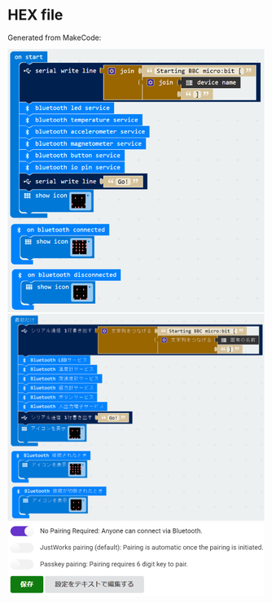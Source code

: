 # HEX file

Generated from MakeCode:

<img alt="makecode_EN" src="https://github.com/memakura/s2microbit-ble/blob/master/00microbit/makecode_EN.png" width="700">

<img alt="makecode_JA" src="https://github.com/memakura/s2microbit-ble/blob/master/00microbit/makecode_JA.png" width="800">

<img alt="pairing_setting" src="https://github.com/memakura/s2microbit-ble/blob/master/00microbit/pairing_setting.png" width="700">